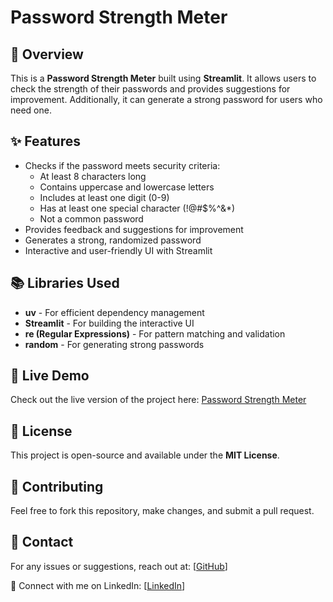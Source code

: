 # Password Strength Meter

## 🔐 Overview
This is a **Password Strength Meter** built using **Streamlit**. It allows users to check the strength of their passwords and provides suggestions for improvement. Additionally, it can generate a strong password for users who need one.

## ✨ Features
- Checks if the password meets security criteria:
  - At least 8 characters long
  - Contains uppercase and lowercase letters
  - Includes at least one digit (0-9)
  - Has at least one special character (!@#$%^&*)
  - Not a common password
- Provides feedback and suggestions for improvement
- Generates a strong, randomized password
- Interactive and user-friendly UI with Streamlit

## 📚 Libraries Used
- **uv** - For efficient dependency management
- **Streamlit** - For building the interactive UI
- **re (Regular Expressions)** - For pattern matching and validation
- **random** - For generating strong passwords

## 🔗 Live Demo
Check out the live version of the project here: [Password Strength Meter](<https://safepass-meter.streamlit.app/>)

## 📜 License
This project is open-source and available under the **MIT License**.

## 🤝 Contributing
Feel free to fork this repository, make changes, and submit a pull request.

## 📧 Contact
For any issues or suggestions, reach out at: [[GitHub](https://github.com/Fazilat-Jahan)]  

📌 Connect with me on LinkedIn: [[LinkedIn](https://www.linkedin.com/in/fazilat-jahan-web-developer/)]


